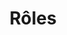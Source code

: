 ---
layout: redirect.njk
tags: page
key: roles_fr
title: Rôles
redirect: /de/accessibility/roles/
parent: accessibility_fr
order: 1
---